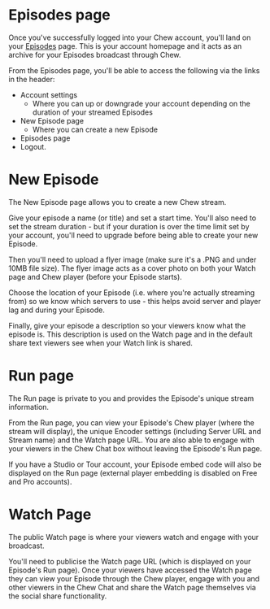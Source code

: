 # Episodes page

Once you've successfully logged into your Chew account, you'll land on your [Episodes](http://chew.tv/account/episodes) page. This is your account homepage and it acts as an archive for your Episodes broadcast through Chew. 

From the Episodes page, you'll be able to access the following via the links in the header: 

- Account settings
	- Where you can up or downgrade your account depending on the duration of your streamed Episodes
- New Episode page
	- Where you can create a new Episode
- Episodes page
- Logout.  

# New Episode

The New Episode page allows you to create a new Chew stream. 

Give your episode a name (or title) and set a start time. You'll also need to set the stream duration - but if your duration is over the time limit set by your account, you'll need to upgrade before being able to create your new Episode. 

Then you'll need to upload a flyer image (make sure it's a .PNG and under 10MB file size). The flyer image acts as a cover photo on both your Watch page and Chew player (before your Episode starts).

Choose the location of your Episode (i.e. where you're actually streaming from) so we know which servers to use - this helps avoid server and player lag and during your Episode.

Finally, give your episode a description so your viewers know what the episode is. This description is used on the Watch page and in the default share text viewers see when your Watch link is shared. 

# Run page

The Run page is private to you and provides the Episode's unique stream information. 

From the Run page, you can view your Episode's Chew player (where the stream will display), the unique Encoder settings (including Server URL and Stream name) and the Watch page URL. You are also able to engage with your viewers in the Chew Chat box without leaving the Episode's Run page. 

If you have a Studio or Tour account, your Episode embed code will also be displayed on the Run page (external player embedding is disabled on Free and Pro accounts). 

# Watch Page

The public Watch page is where your viewers watch and engage with your broadcast. 

You'll need to publicise the Watch page URL (which is displayed on your Episode's Run page). Once your viewers have accessed the Watch page they can view your Episode through the Chew player, engage with you and other viewers in the Chew Chat and share the Watch page themselves via the social share functionality.
